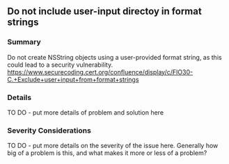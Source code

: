 ## Do not include user-input directoy in format strings

### Summary
Do not create NSString objects using a user-provided format string, as this could lead to a security vulnerability. https://www.securecoding.cert.org/confluence/display/c/FIO30-C.+Exclude+user+input+from+format+strings

### Details
TO DO - put more details of problem and solution here

### Severity Considerations
TO DO - put more details on the severity of the issue here.  Generally how big of a problem is this, and what makes it more or less of a problem?


